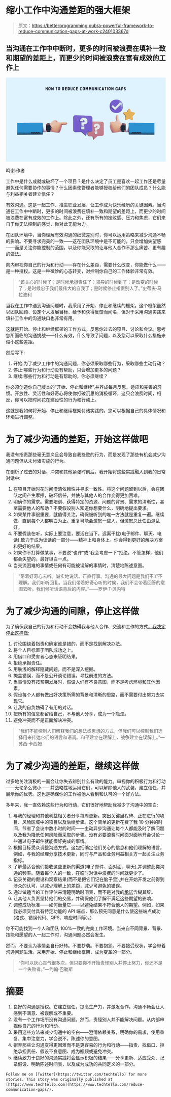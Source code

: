 # 缩小工作中沟通差距的强大框架

> 原文：<https://betterprogramming.pub/a-powerful-framework-to-reduce-communication-gaps-at-work-c240103367d>

## 当沟通在工作中中断时，更多的时间被浪费在填补一致和期望的差距上，而更少的时间被浪费在富有成效的工作上

![](img/889514e11993a3b27fd3b7cc65cecf8d.png)

鸣谢:作者

工作中是什么成就或破坏了一个项目？是什么决定了员工是喜欢一起工作还是尽量避免任何需要协作的事情？什么因素使管理者能够授权给他们的团队成员？什么能与利益相关者建立信任？

有效沟通。这是一起工作、推进职业发展、让工作成为快乐经历的关键因素。当沟通在工作中中断时，更多的时间被浪费在填补一致和期望的差距上，而更少的时间被浪费在富有成效的工作上。除此之外，还有所有的挫败感、压力和焦虑，它们来自于你无法控制的感觉，你对此无能为力。

在团队环境中，当你理解有效沟通的细微差别时，你可以运用策略来减少沟通不畅的影响。不要寻求完美的一致——这在团队环境中是不可能的，只会增加失望感——而是关注你能控制的范围，以及你能采取的让与他人合作不那么痛苦、更有趣的做法。

向内审视你自己的行为和行动——存在什么差距，需要什么改变，你能做什么——是一种授权。这是一种微妙的心态转变，对控制你自己的工作体验非常有效。

> “该关心的时候了；是时候承担责任了；领导的时候到了；是改变的时候了；是时候忠于我们最伟大的自我了；是时候停止指责别人了。”史蒂夫·马拉波利

当我在工作中遇到沟通问题时，我采用了开始、停止和继续的框架。这个框架虽然以团队回顾、设定个人发展目标、给予和获得反馈而闻名，但对于采用沟通实践来填补工作中的沟通缺口也非常有用。

这就是开始、停止和继续框架的工作方式。反思你过去的项目、讨论和会议。思考您所面临的沟通挑战——什么有效，什么导致了问题，以及您可以采取什么措施来缩小这些差距。

然后写下:

1.  开始:为了减少工作中的沟通问题，你必须采取哪些行为，采取哪些主动行动？
2.  停止:哪些行为和行动没有帮助，只会增加更多的问题？
3.  继续:哪些行为和行动是有帮助的，你必须继续？

你必须创造你自己版本的“开始、停止和继续”,并养成每月反思、适应和完善的习惯。开放性、灵活性和好奇心将使你打破沉思的消极循环，这只会浪费时间，相反，你可以把时间花在建设性的行为和行动上。

这就是我如何将开始、停止和继续框架付诸实践的。您可以根据自己的具体情况和环境进行调整。

# 为了减少沟通的差距，开始这样做吧

我没有指责那些毫无意义且会导致自我挫败的行为，而是发现了那些有机会减少沟通问题但从未付诸实施的行为。

在剖析了过去的对话、冲突和其他紧张时刻后，我开始将这些实践融入到我的日常对话中:

1.  在项目开始时花时间澄清依赖性并寻求一致性。将这个问题留到以后，会在团队之间产生摩擦，破坏信任，并使与其他人的合作变得更加困难。
2.  明确你的需求。需要培训、获得特定的资源、问题的背景、需求的清晰性，甚至需要他人的帮助？不要假设别人知道你想要什么，明确地提出要求。
3.  如果某件事很重要，就值得关注。确保被听到的唯一方法就是重复一遍。继续做，直到每个人都明白为止。重复可能会激怒一些人，但激怒总比任由混乱好。
4.  不要假装在听，实际上要注意，要活在当下。远离干扰(电子邮件、聊天、电话),致力于成为谈话的一部分——精神上和身体上。你会得到更好的解决方案和更好的结果。
5.  如果你不打算做某事，不要说“也许”或“我会考虑一下”拒绝。不管怎样，他们都会失望的。最好坦白一点。
6.  当交流困难的事情或任何有可能被误解的事情时，清楚地陈述意图。

> “带着好奇心去听。诚实地说话。正直行事。沟通的最大问题是我们不听不理解。我们听听回复。当我们带着好奇心听的时候，我们不会带着回答的意图去听。我们倾听话语背后的内容。”——罗伊·T·贝内特

# 为了减少沟通的间隙，停止这样做

为了确保我自己的行为和行动不会妨碍我与他人合作、交流和工作的方式[，我决定停止这样做:](https://www.techtello.com/cross-functional-collaboration/)

1.  讨论围绕着指责和确定谁是错的，而不是找到解决办法。
2.  将个人目标置于团队成功之上。
3.  用借口和受害者心态来证明结果。
4.  拒绝承担责任。
5.  用肤浅的解释隐藏问题，而不是深入挖掘。
6.  掩盖错误，而不是公开谈论错误，寻找前进的方法。
7.  当事情没有按预期发展时，假设人们有不良意图，而不是考虑环境和其他因素。
8.  假设每个人都有做出好决策所需的背景和清晰的思路，而不需要付出努力去实现它。
9.  让我的自负妨碍了有用的对话。
10.  把所有的信息都留给自己，不与他人分享，成为一个瓶颈。
11.  避免冲突而不是正面解决冲突。

> “我们不能控制人们解释我们的想法或思想的方式，但我们可以控制我们选择用来传达它们的语言和语调。和平建立在理解上，战争建立在误解上。”—苏西·卡西姆

# 为了减少沟通的差距，继续这样做

过多地关注消极的一面会让你失去辨别什么有效的能力。审视你的积极行为和行动——无论多么微小——并战略性地运用它们，可以解除他人的武装，建立信任，并展示你的优势。这也是确保你的工作被他人看到和认可的一个好方法。

多年来，我一直依赖这些行为和行动，它们很好地帮助我减少了沟通中的空白:

1.  与我的经理和其他利益相关者分享每周更新。突出关键里程碑、正在进行的项目、风险区域中的项目以及后续步骤。这个简单的更新花费了我 10 分钟的时间，节省了会议中数小时的时间——主动异步沟通让每个人都能及时了解问题以及我为降低任何风险而采取的步骤。没有必要浪费时间面对面地开会讨论一些通过电子邮件就能很好完成的事情。
2.  根据目标受众调整沟通方式。这包括确定他们关心的信息和他们理解的语言，例如，与我的经理分享技术更新，同时与产品和业务利益相关方一起关注业务指标。
3.  了解最适合他们接收这些更新的渠道(电子邮件、面对面、聊天),并调整此类沟通的频率。随着每个人的一致，在临时对话中浪费的时间就更少了。
4.  记录关键的假设和观察结果(而不是把它们记在脑子里),并在开始开发之前得到涉众的认可，以减少理解上的差距，减少可避免的错误。
5.  通过做适当的工作评估来清楚明确时间表，而不是对我的[承诺](https://www.techtello.com/keeping-commitments/)含糊其辞。
6.  让其他人负责坚持他们的交易，并确保他们了解不满足这些期望的影响。
7.  调整成功标准——如何衡量它——以避免结果不符合他人的期望。例如，如果我必须交付具有特定功能的 API 端点，那么预先同意是什么使这些端点成功(格式、错误代码、QPS、响应时间等)。).

你不可能找到一个人和团队 100%一致的完美工作环境。当来自不同背景、背景、技能和愿望的人一起工作时，沟通问题必然会发生。

然而，不要认为事情会自行好转。不要抄袭。不要抱怨。不要接受现状，学会带着沟通问题生活。采用开始、停止和继续框架，成为变革的一部分。

> “你可以灰心丧气很多次，但只要你不开始责怪别人并停止努力，你还不是一个失败者。”—约翰·巴勒斯

# 摘要

1.  良好的沟通是授权。它建立信任，提高生产力，并激发合作。沟通不畅会让人感到不满意、被误解或不重要。
2.  没有一个工作场所没有沟通问题。然而，责怪别人并不能解决问题。从内部审视你自己的行为和行动。
3.  采用这些方法来减少沟通中的空白——澄清依赖关系，明确你的需求，使用重复，集中注意力，学会说不，陈述你的意图。
4.  摒弃那些让沟通变得更困难而不是更容易的行为和行动——指责、找借口、拒绝承担责任、假设不良意图、成为瓶颈或避免冲突。
5.  继续致力于良好的沟通实践将会显示积极的结果——分享更新、适应受众、记录假设、明确陈述时间表，以及成为成功的共同定义的一部分。

```
Follow me on [Twitter](https://twitter.com/techtello) for more stories. This story was originally published at [https://www.techtello.com](https://www.techtello.com/reduce-communication-gaps/).
```